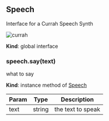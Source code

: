 <a name="Speech"></a>
## Speech
Interface for a Currah Speech Synth

![currah](http://ecx.images-amazon.com/images/I/41NReuJn%2BGL._SX300_.jpg)

**Kind**: global interface


<a name="BITBUCKET-Speech#say"></a>
### speech.say(text)
what to say

**Kind**: instance method of [Speech](#Speech)  

| Param | Type   | Description       |
| ----- | ------ | ----------------- |
| text  | string | the text to speak |


